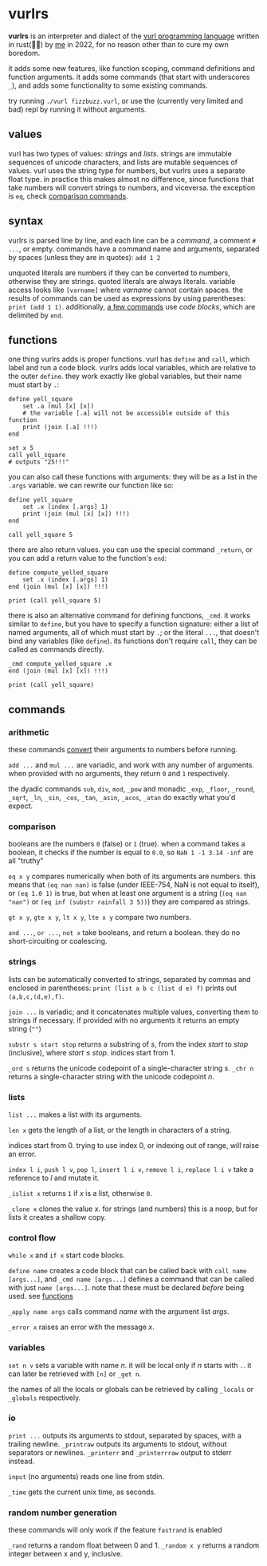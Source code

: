 # vurlrs

**vurlrs** is an interpreter and dialect of the [vurl programming language][esolangs] written in rust(🚀🚀) by [me] in 2022, for no reason other than to cure my own boredom. 

it adds some new features, like function scoping, command definitions and function arguments. it adds some commands (that start with underscores `_`), and adds some functionality to some existing commands.

try running `./vurl fizzbuzz.vurl`, or use the (currently very limited and bad) repl by running it without arguments.

[esolangs]: https://esolangs.org/wiki/Vurl
[me]: https://github.com/selaere

## values

vurl has two types of values: _strings_ and _lists_. strings are immutable sequences of unicode characters, and lists are mutable sequences of values. vurl uses the string type for numbers, but vurlrs uses a separate float type. in practice this makes almost no difference, since functions that take numbers will convert strings to numbers, and viceversa. the exception is `eq`, check [comparison commands](#comparison).

## syntax

vurlrs is parsed line by line, and each line can be a _command_, a comment `# ...`, or empty. commands have a command name and arguments, separated by spaces (unless they are in quotes): `add 1 2`

unquoted literals are numbers if they can be converted to numbers, otherwise they are strings. quoted literals are always literals. variable access looks like `[varname]` where _varname_ cannot contain spaces. the results of commands can be used as expressions by using parentheses: `print (add 1 1)`. additionally, [a few commands](#control-flow) use _code blocks_, which are delimited by `end`.

## functions

one thing vurlrs adds is proper functions. vurl has `define` and `call`, which label and run a code block. vurlrs adds local variables, which are relative to the outer `define`. they work exactly like global variables, but their name must start by `.`:

```
define yell_square
    set .a (mul [x] [x])
    # the variable [.a] will not be accessible outside of this function
    print (join [.a] !!!)
end

set x 5
call yell_square
# outputs "25!!!"
```

you can also call these functions with arguments: they will be as a list in the `.args` variable. we can rewrite our function like so:

```
define yell_square
    set .x (index [.args] 1)
    print (join (mul [x] [x]) !!!)
end

call yell_square 5
```

there are also return values. you can use the special command `_return`, or you can add a return value to the function's `end`:

```
define compute_yelled_square
    set .x (index [.args] 1)
end (join (mul [x] [x]) !!!)

print (call yell_square 5)
```

there is also an alternative command for defining functions, `_cmd`. it works similar to `define`, but you have to specify a function signature: either a list of named arguments, all of which must start by `.`; or the literal `...`, that doesn't bind any variables (like `define`). its functions don't require `call`, they can be called as commands directly.

```
_cmd compute_yelled_square .x
end (join (mul [x] [x]) !!!)

print (call yell_square)
```
## commands

### arithmetic

these commands [convert] their arguments to numbers before running.

`add ...` and `mul ...` are variadic, and work with any number of arguments. when provided with no arguments, they return `0` and `1` respectively.

the dyadic commands `sub`, `div`, `mod`, `_pow` and monadic `_exp`, `_floor`, `_round`, `_sqrt`, `_ln`, `_sin`, `_cos`, `_tan`, `_asin`, `_acos`, `_atan` do exactly what you'd expect.

[convert]: https://doc.rust-lang.org/std/primitive.f64.html#method.from_str

### comparison

booleans are the numbers `0` (false) or `1` (true). when a command takes a boolean, it checks if the number is equal to `0.0`, so `NaN 1 -1 3.14 -inf` are all "truthy"

`eq x y` compares numerically when both of its arguments are numbers. this means that `(eq nan nan)` is false (under IEEE-754, NaN is not equal to itself), or `(eq 1.0 1)` is true, but when at least one argument is a string (`(eq nan "nan")` or `(eq inf (substr rainfall 3 5))`) they are compared as strings.

`gt x y`, `gte x y`, `lt x y`, `lte x y` compare two numbers.

`and ...`, `or ...`, `not x` take booleans, and return a boolean. they do no short-circuiting or coalescing.

### strings

lists can be automatically converted to strings, separated by commas and enclosed in parentheses: `print (list a b c (list d e) f)` prints out `(a,b,c,(d,e),f)`.

`join ...` is variadic; and it concatenates multiple values, converting them to strings if necessary. if provided with no arguments it returns an empty string (`""`)

`substr s start stop` returns a substring of _s_, from the index _start_ to _stop_ (inclusive), where _start_ ≤ _stop_. indices start from 1.

`_ord s` returns the unicode codepoint of a single-character string _s_. `_chr n` returns a single-character string with the unicode codepoint _n_.

### lists

`list ...` makes a list with its arguments.

`len x` gets the length of a list, or the length in characters of a string.

indices start from 0. trying to use index 0, or indexing out of range, will raise an error.

`index l i`, `push l v`, `pop l`, `insert l i v`, `remove l i`, `replace l i v` take a reference to _l_ and mutate it.

`_islist x` returns `1` if _x_ is a list, otherwise `0`.

`_clone x` clones the value _x_. for strings (and numbers) this is a noop, but for lists it creates a shallow copy.

### control flow

`while x` and `if x` start code blocks.

`define name` creates a code block that can be called back with `call name [args...]`, and `_cmd name [args...]` defines a command that can be called with just `name [args...]`. note that these must be declared _before_ being used. see [functions](#functions)

`_apply name args` calls command _name_ with the argument list _args_.

`_error x` raises an error with the message _x_.

### variables

`set n v` sets a variable with name _n_. it will be local only if _n_ starts with `.`. it can later be retrieved with `[n]` or `_get n`.

the names of all the locals or globals can be retrieved by calling `_locals` or `_globals` respectively.

### io

`print ...` outputs its arguments to stdout, separated by spaces, with a trailing newline. `_printraw` outputs its arguments to stdout, without separators or newlines. `_printerr` and `_printerrraw` output to stderr instead.

`input` (no arguments) reads one line from stdin.

`_time` gets the current unix time, as seconds.

### random number generation

these commands will only work if the feature `fastrand` is enabled

`_rand` returns a random float between 0 and 1. `_random x y` returns a random integer between x and y, inclusive.
